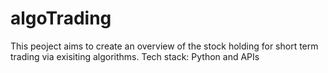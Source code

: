 # algoTrading
This peoject aims to create an overview of the stock holding for short term trading via exisiting algorithms. Tech stack: Python and APIs
